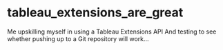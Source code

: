 # tableau_extensions_are_great
Me upskilling myself in using a Tableau Extensions API
And testing to see whether pushing up to a Git repository will work...